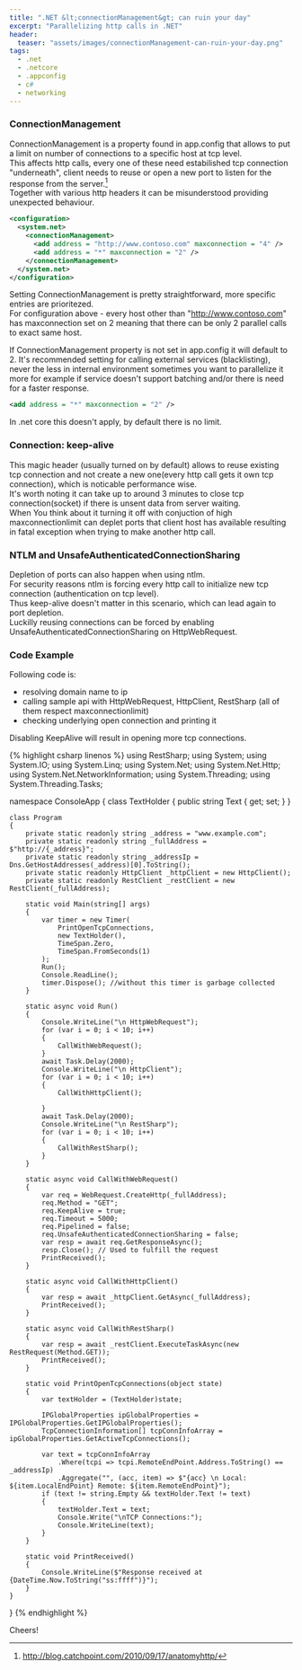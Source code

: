 ```yaml
---
title: ".NET &lt;connectionManagement&gt; can ruin your day"
excerpt: "Parallelizing http calls in .NET"
header:
  teaser: "assets/images/connectionManagement-can-ruin-your-day.png"
tags: 
  - .net
  - .netcore
  - .appconfig
  - c#
  - networking
--- 
```

### ConnectionManagement
ConnectionManagement is a property found in app.config that allows to put a limit on number of connections to a specific host at tcp level.  
This affects http calls, every one of these need estabilished tcp connection "underneath", client needs to reuse or open a new port to listen for the response from the server.[^1]  
Together with various http headers it can be misunderstood providing unexpected behaviour.

[^1]: <http://blog.catchpoint.com/2010/09/17/anatomyhttp/>

```xml
<configuration>  
  <system.net>  
    <connectionManagement>  
      <add address = "http://www.contoso.com" maxconnection = "4" />  
      <add address = "*" maxconnection = "2" />  
    </connectionManagement>  
  </system.net>  
</configuration>  
```
Setting ConnectionManagement is pretty straightforward, more specific entries are prioritezed.  
For configuration above - every host other than "http://www.contoso.com" has maxconnection set on 2 meaning that there can be only 2 parallel calls to exact same host.

If ConnectionManagement property is not set in app.config it will default to 2.
It's recommended setting for calling external services (blacklisting), never the less in internal environment sometimes you want to parallelize it more for example if service doesn't support batching and/or there is need for a faster response.
```xml
<add address = "*" maxconnection = "2" />  
```

In .net core this doesn't apply, by default there is no limit. 

### Connection: keep-alive
This magic header (usually turned on by default) allows to reuse existing tcp connection and not create a new one(every http call gets it own tcp connection), which is noticable performance wise.  
It's worth noting it can take up to around 3 minutes to close tcp connection(socket) if there is unsent data from server waiting.    
When You think about it turning it off with conjuction of high maxconnectionlimit can deplet ports that client host has available resulting in fatal exception when trying to make another http call.

### NTLM and UnsafeAuthenticatedConnectionSharing
Depletion of ports can also happen when using ntlm.   
For security reasons ntlm is forcing every http call to initialize new tcp connection (authentication on tcp level).   
Thus keep-alive doesn't matter in this scenario, which can lead again to port depletion.  
Luckilly reusing connections can be forced by enabling UnsafeAuthenticatedConnectionSharing on HttpWebRequest.

### Code Example
Following code is:
* resolving domain name to ip
* calling sample api with HttpWebRequest, HttpClient, RestSharp (all of them respect maxconnectionlimit)
* checking underlying open connection and printing it

Disabling KeepAlive will result in opening more tcp connections.

{% highlight csharp linenos %}
using RestSharp;
using System;
using System.IO;
using System.Linq;
using System.Net;
using System.Net.Http;
using System.Net.NetworkInformation;
using System.Threading;
using System.Threading.Tasks;

namespace ConsoleApp
{
    class TextHolder
    {
        public string Text { get; set; }
    }

    class Program
    {
        private static readonly string _address = "www.example.com";
        private static readonly string _fullAddress = $"http://{_address}";
        private static readonly string _addressIp = Dns.GetHostAddresses(_address)[0].ToString();
        private static readonly HttpClient _httpClient = new HttpClient();
        private static readonly RestClient _restClient = new RestClient(_fullAddress);

        static void Main(string[] args)
        {
            var timer = new Timer(
                PrintOpenTcpConnections,
                new TextHolder(),
                TimeSpan.Zero,
                TimeSpan.FromSeconds(1)
            );
            Run();
            Console.ReadLine();
            timer.Dispose(); //without this timer is garbage collected
        }

        static async void Run()
        {
            Console.WriteLine("\n HttpWebRequest");
            for (var i = 0; i < 10; i++)
            {
                CallWithWebRequest();
            }
            await Task.Delay(2000);
            Console.WriteLine("\n HttpClient");
            for (var i = 0; i < 10; i++)
            {
                CallWithHttpClient();

            }
            await Task.Delay(2000);
            Console.WriteLine("\n RestSharp");
            for (var i = 0; i < 10; i++)
            {
                CallWithRestSharp();
            }
        }

        static async void CallWithWebRequest()
        {
            var req = WebRequest.CreateHttp(_fullAddress);
            req.Method = "GET";
            req.KeepAlive = true;
            req.Timeout = 5000;
            req.Pipelined = false;
            req.UnsafeAuthenticatedConnectionSharing = false;
            var resp = await req.GetResponseAsync();
            resp.Close(); // Used to fulfill the request
            PrintReceived();
        }

        static async void CallWithHttpClient()
        {
            var resp = await _httpClient.GetAsync(_fullAddress);
            PrintReceived();
        }

        static async void CallWithRestSharp()
        {
            var resp = await _restClient.ExecuteTaskAsync(new RestRequest(Method.GET));
            PrintReceived();
        }

        static void PrintOpenTcpConnections(object state)
        {
            var textHolder = (TextHolder)state;

            IPGlobalProperties ipGlobalProperties = IPGlobalProperties.GetIPGlobalProperties();
            TcpConnectionInformation[] tcpConnInfoArray = ipGlobalProperties.GetActiveTcpConnections();

            var text = tcpConnInfoArray
                .Where(tcpi => tcpi.RemoteEndPoint.Address.ToString() == _addressIp)
                .Aggregate("", (acc, item) => $"{acc} \n Local: ${item.LocalEndPoint} Remote: ${item.RemoteEndPoint}");
            if (text != string.Empty && textHolder.Text != text)
            {
                textHolder.Text = text;
                Console.Write("\nTCP Connections:");
                Console.WriteLine(text);
            }
        }

        static void PrintReceived()
        {
            Console.WriteLine($"Response received at {DateTime.Now.ToString("ss:ffff")}");
        }
    }
}
{% endhighlight %}

Cheers!